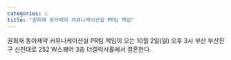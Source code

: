 ```yaml
---
categories: c
title: "권희재 동아제약 커뮤니케이션실 PR팀 책임"
---
```

권희재 동아제약 커뮤니케이션실 PR팀 책임이 오는 10월 2일(일) 오후 3시 부산 부산진구 신천대로 252 W스퀘어 3층 더갤럭시홀에서 결혼한다.